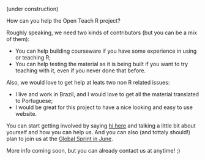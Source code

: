 (under construction)

How can you help the Open Teach R project?

Roughly speaking, we need two kinds of contributors (but you can be a mix of them):
 - You can help building courseware if you have some experience in using or teaching R;
 - You can help testing the material as it is being built if you want to try teaching with it, even if you never done that before.

Also, we would love to get help at leats two non R related issues:
 - I live and work in Brazil, and I would love to get all the material translated to Portuguese;
 - I would be great for this project to have a nice looking and easy to use website.
 
 You can start getting involved by saying [hi here](https://github.com/marcosvital/teach-R-project/issues/1) and talking a little bit about yourself and how you can help us. And you can also (and tottaly should!) plan to join us at the [Global Sprint in June](https://mozilla.github.io/global-sprint/).
 
 More info coming soon, but you can already contact us at anytime! ;)

